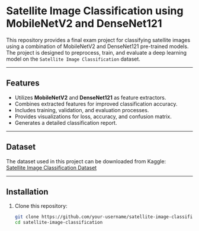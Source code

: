 # Satellite Image Classification using MobileNetV2 and DenseNet121

This repository provides a final exam project for classifying satellite images using a combination of MobileNetV2 and DenseNet121 pre-trained models. The project is designed to preprocess, train, and evaluate a deep learning model on the `Satellite Image Classification` dataset.

---

## Features

- Utilizes **MobileNetV2** and **DenseNet121** as feature extractors.
- Combines extracted features for improved classification accuracy.
- Includes training, validation, and evaluation processes.
- Provides visualizations for loss, accuracy, and confusion matrix.
- Generates a detailed classification report.

---

## Dataset

The dataset used in this project can be downloaded from Kaggle:  
[Satellite Image Classification Dataset](https://www.kaggle.com/datasets/mahmoudreda55/satellite-image-classification)

---

## Installation

1. Clone this repository:
   ```bash
   git clone https://github.com/your-username/satellite-image-classification.git
   cd satellite-image-classification
